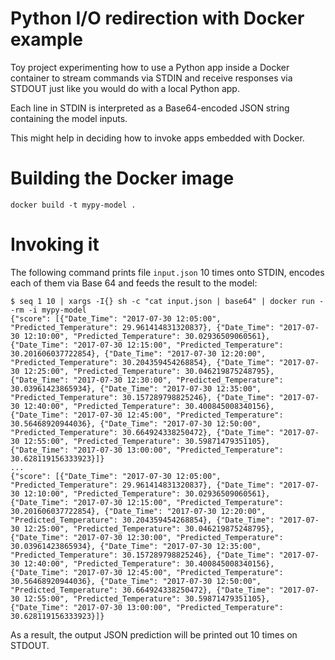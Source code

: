 Python I/O redirection with Docker example
===

Toy project experimenting how to use a Python app inside a Docker container to stream commands via STDIN
and receive responses via STDOUT just like you would do with a local Python app.

Each line in STDIN is interpreted as a Base64-encoded JSON string containing the model inputs.

This might help in deciding how to invoke apps embedded with Docker.

Building the Docker image
===

    docker build -t mypy-model .

Invoking it
===

The following command prints file `input.json` 10 times onto STDIN, encodes each of them via Base 64 and feeds the result to the model:

    $ seq 1 10 | xargs -I{} sh -c "cat input.json | base64" | docker run --rm -i mypy-model
    {"score": [{"Date_Time": "2017-07-30 12:05:00", "Predicted_Temperature": 29.961414831320837}, {"Date_Time": "2017-07-30 12:10:00", "Predicted_Temperature": 30.02936509060561}, {"Date_Time": "2017-07-30 12:15:00", "Predicted_Temperature": 30.201606037722854}, {"Date_Time": "2017-07-30 12:20:00", "Predicted_Temperature": 30.204359454268854}, {"Date_Time": "2017-07-30 12:25:00", "Predicted_Temperature": 30.046219875248795}, {"Date_Time": "2017-07-30 12:30:00", "Predicted_Temperature": 30.03961423865934}, {"Date_Time": "2017-07-30 12:35:00", "Predicted_Temperature": 30.157289798825246}, {"Date_Time": "2017-07-30 12:40:00", "Predicted_Temperature": 30.400845008340156}, {"Date_Time": "2017-07-30 12:45:00", "Predicted_Temperature": 30.56468920944036}, {"Date_Time": "2017-07-30 12:50:00", "Predicted_Temperature": 30.664924338250472}, {"Date_Time": "2017-07-30 12:55:00", "Predicted_Temperature": 30.59871479351105}, {"Date_Time": "2017-07-30 13:00:00", "Predicted_Temperature": 30.628119156333923}]}
    ...
    {"score": [{"Date_Time": "2017-07-30 12:05:00", "Predicted_Temperature": 29.961414831320837}, {"Date_Time": "2017-07-30 12:10:00", "Predicted_Temperature": 30.02936509060561}, {"Date_Time": "2017-07-30 12:15:00", "Predicted_Temperature": 30.201606037722854}, {"Date_Time": "2017-07-30 12:20:00", "Predicted_Temperature": 30.204359454268854}, {"Date_Time": "2017-07-30 12:25:00", "Predicted_Temperature": 30.046219875248795}, {"Date_Time": "2017-07-30 12:30:00", "Predicted_Temperature": 30.03961423865934}, {"Date_Time": "2017-07-30 12:35:00", "Predicted_Temperature": 30.157289798825246}, {"Date_Time": "2017-07-30 12:40:00", "Predicted_Temperature": 30.400845008340156}, {"Date_Time": "2017-07-30 12:45:00", "Predicted_Temperature": 30.56468920944036}, {"Date_Time": "2017-07-30 12:50:00", "Predicted_Temperature": 30.664924338250472}, {"Date_Time": "2017-07-30 12:55:00", "Predicted_Temperature": 30.59871479351105}, {"Date_Time": "2017-07-30 13:00:00", "Predicted_Temperature": 30.628119156333923}]}

As a result, the output JSON prediction will be printed out 10 times on STDOUT.
